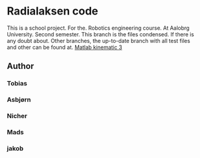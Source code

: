# **Radialaksen** code
This is a school project. For the. Robotics engineering course. At Aalobrg University. Second semester. This branch is the files condensed. If there is any doubt about. Other branches, the up-to-date branch with all test files and other can be found at. [Matlab kinematic 3](https://github.com/asband21/Radialaksen/tree/matlab_kinamatik_3)

## Author 
### Tobias
### Asbjørn 
### Nicher
### Mads 
### jakob
